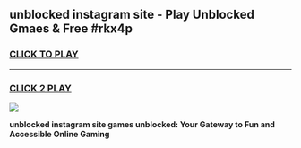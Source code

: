 
## unblocked instagram site - Play Unblocked Gmaes & Free #rkx4p
<h3>
<a href="https://news.freeplayer.one?title=unblocked_instagram_site&ref=24F">CLICK TO PLAY</a></h3>
<hr>

<h3>
<a href="https://news.freeplayer.one?title=unblocked_instagram_site&ref=24F">CLICK 2 PLAY</a>
  
</h3>

<a href="https://news.freeplayer.one?title=unblocked_instagram_site&ref=24F/"><img src="https://clearcache.store/games.png"></a>


**unblocked instagram site games unblocked: Your Gateway to Fun and Accessible Online Gaming**
